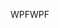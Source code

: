 <span data-ttu-id="08d6f-101">WPF</span><span class="sxs-lookup"><span data-stu-id="08d6f-101">WPF</span></span>